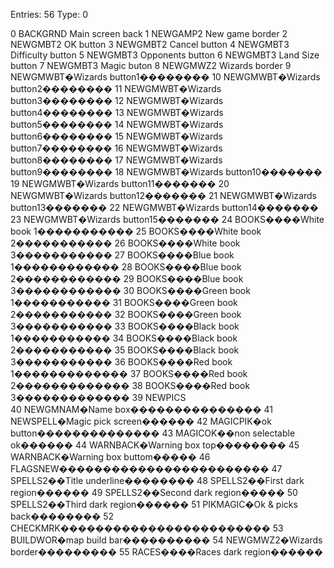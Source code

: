 


Entries:    56
Type:        0



 0  BACKGRND    Main screen back
 1  NEWGAMP2    New game border
 2  NEWGMBT2    OK button
 3  NEWGMBT2    Cancel button
 4  NEWGMBT3    Difficulty button
 5  NEWGMBT3    Opponents button
 6  NEWGMBT3    Land Size button
 7  NEWGMBT3    Magic buton
 8  NEWGMWZ2    Wizards border
 9 NEWGMWBT�Wizards button1��������
10 NEWGMWBT�Wizards button2��������
11 NEWGMWBT�Wizards button3��������
12 NEWGMWBT�Wizards button4��������
13 NEWGMWBT�Wizards button5��������
14 NEWGMWBT�Wizards button6��������
15 NEWGMWBT�Wizards button7��������
16 NEWGMWBT�Wizards button8��������
17 NEWGMWBT�Wizards button9��������
18 NEWGMWBT�Wizards button10�������
19 NEWGMWBT�Wizards button11�������
20 NEWGMWBT�Wizards button12�������
21 NEWGMWBT�Wizards button13�������
22 NEWGMWBT�Wizards button14�������
23 NEWGMWBT�Wizards button15�������
24 BOOKS����White book 1�����������
25 BOOKS����White book 2�����������
26 BOOKS����White book 3�����������
27 BOOKS����Blue book 1������������
28 BOOKS����Blue book 2������������
29 BOOKS����Blue book 3������������
30 BOOKS����Green book 1�����������
31 BOOKS����Green book 2�����������
32 BOOKS����Green book 3�����������
33 BOOKS����Black book 1�����������
34 BOOKS����Black book 2�����������
35 BOOKS����Black book 3�����������
36 BOOKS����Red book 1�������������
37 BOOKS����Red book 2�������������
38 BOOKS����Red book 3�������������
39  NEWPICS     
40 NEWGMNAM�Name box���������������
41 NEWSPELL�Magic pick screen������
42 MAGICPIK�ok button��������������
43 MAGICOK��non selectable ok������
44 WARNBACK�Warning box top��������
45 WARNBACK�Warning box buttom�����
46 FLAGSNEW������������������������
47 SPELLS2��Title underline��������
48 SPELLS2��First dark region������
49 SPELLS2��Second dark region�����
50 SPELLS2��Third dark region������
51 PIKMAGIC�Ok & picks back��������
52 CHECKMRK������������������������
53 BUILDWOR�map build bar����������
54 NEWGMWZ2�Wizards border���������
55 RACES����Races dark region������
